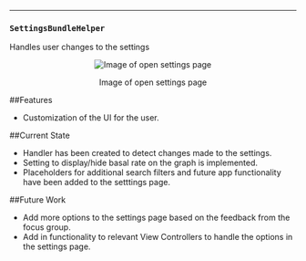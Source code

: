 ---

### `SettingsBundleHelper`
Handles user changes to the settings

<p align="center">
<img src="https://raw.githubusercontent.com/danwells96/ARISES/master/DocFiles/img/settings.png" alt="Image of open settings page"/>
</p>
<p align="center">
Image of open settings page
</p>

##Features
* Customization of the UI for the user.

##Current State
* Handler has been created to detect changes made to the settings.
* Setting to display/hide basal rate on the graph is implemented.
* Placeholders for additional search filters and future app functionality have been added to the setttings page.

##Future Work
* Add more options to the settings page based on the feedback from the focus group.
* Add in functionality to relevant View Controllers to handle the options in the settings page.